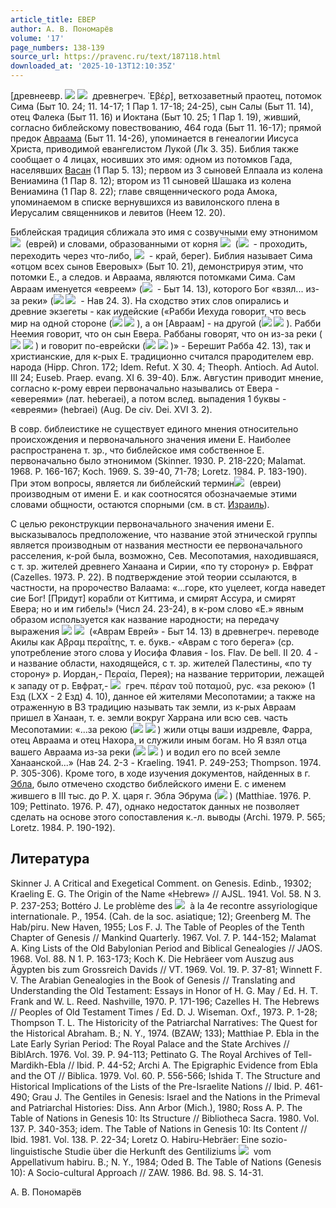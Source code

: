 ```yaml
---
article_title: ЕВЕР
author: А. В. Пономарёв
volume: '17'
page_numbers: 138-139
source_url: https://pravenc.ru/text/187118.html
downloaded_at: '2025-10-13T12:10:35Z'
---
```


[древнеевр. ![](<https://pravenc.ru/char/2712331/rbx5b /image.png>) ![](https://pravenc.ru/char/26062/x7eEBerx3b/image.png)  древнегреч. ᾿Εβέρ], ветхозаветный праотец, потомок Сима (Быт 10. 24; 11. 14-17; 1 Пар 1. 17-18; 24-25), сын Салы (Быт 11. 14), отец Фалека (Быт 11. 16) и Иоктана (Быт 10. 25; 1 Пар 1. 19), живший, согласно библейскому повествованию, 464 года (Быт 11. 16-17); прямой предок [Авраама](https://pravenc.ru/text/АВРААМ.html) (Быт 11. 14-26), упоминается в генеалогии Иисуса Христа, приводимой евангелистом Лукой (Лк 3. 35). Библия также сообщает о 4 лицах, носивших это имя: одном из потомков Гада, населявших [Васан](https://pravenc.ru/text/Васан.html) (1 Пар 5. 13); первом из 3 сыновей Елпаала из колена Вениамина (1 Пар 8. 12); втором из 11 сыновей Шашака из колена Вениамина (1 Пар 8. 22); главе священнического рода Амока, упоминаемом в списке вернувшихся из вавилонского плена в Иерусалим священников и левитов (Неем 12. 20).

Библейская традиция сближала это имя с созвучными ему этнонимом ![](https://pravenc.ru/char/26062/x7eibrI/image.png)  (еврей) и словами, образованными от корня ![](https://pravenc.ru/char/26062/x7ebr/image.png)  (![](https://pravenc.ru/char/26062/x7eABar/image.png)  - проходить, переходить через что-либо, ![](https://pravenc.ru/char/26062/x7eEBer/image.png)  - край, берег). Библия называет Сима «отцом всех сынов Еверовых» (Быт 10. 21), демонстрируя этим, что потомки Е., а следов. и Авраама, являются потомками Сима. Сам Авраам именуется «евреем» (![](https://pravenc.ru/char/26062/x7eiBrI/image.png)  - Быт 14. 13), которого Бог «взял... из-за реки» (![](<https://pravenc.ru/char/26062/mEx7eEBer /image.png>) ![](<https://pravenc.ru/char/26062/ hannAhAr/image.png>)  - Нав 24. 3). На сходство этих слов опирались и древние экзегеты - как иудейские («Рабби Иехуда говорит, что весь мир на одной стороне (![](<https://pravenc.ru/char/26062/mx7ebr /image.png>) ![](<https://pravenc.ru/char/26062/ x60Hd/image.png>) ), а он [Авраам] - на другой (![](<https://pravenc.ru/char/26062/mx7ebr /image.png>) ![](<https://pravenc.ru/char/26062/ x60Hd/image.png>) ). Рабби Неемия говорит, что он сын Евера. Раббаны говорят, что он из-за реки (![](<https://pravenc.ru/char/26062/mx7ebr /image.png>) ![](<https://pravenc.ru/char/26062/ hnhr/image.png>) ) и говорит по-еврейски (![](<https://pravenc.ru/char/26062/blZn /image.png>) ![](<https://pravenc.ru/char/26062/ x7ebry/image.png>) )» - Берешит Рабба 42. 13), так и христианские, для к-рых Е. традиционно считался прародителем евр. народа (Hipp. Chron. 172; Idem. Refut. X 30. 4; Theoph. Antioch. Ad Autol. III 24; Euseb. Praep. evang. XI 6. 39-40). Блж. Августин приводит мнение, согласно к-рому евреи первоначально назывались от Евера - «евереями» (лат. heberaei), а потом вслед. выпадения 1 буквы - «евреями» (hebraei) (Aug. De civ. Dei. XVI 3. 2).

В совр. библеистике не существует единого мнения относительно происхождения и первоначального значения имени Е. Наиболее распространена т. зр., что библейское имя собственное Е. первоначально было этнонимом (Skinner. 1930. P. 218-220; Malamat. 1968. P. 166-167; Koch. 1969. S. 39-40, 71-78; Loretz. 1984. P. 183-190). При этом вопросы, является ли библейский термин![](https://pravenc.ru/char/26062/x7eiBrIm/image.png)  (евреи) производным от имени Е. и как соотносятся обозначаемые этими словами общности, остаются спорными (см. в ст. [Израиль](https://pravenc.ru/text/Израиль.html)).

С целью реконструкции первоначального значения имени Е. высказывалось предположение, что название этой этнической группы является производным от названия местности ее первоначального расселения, к-рой была, возможно, Сев. Месопотамия, находившаяся, с т. зр. жителей древнего Ханаана и Сирии, «по ту сторону» р. Евфрат (Cazelles. 1973. P. 22). В подтверждение этой теории ссылаются, в частности, на пророчество Валаама: «...горе, кто уцелеет, когда наведет сие Бог! [Придут] корабли от Киттима, и смирят Ассура, и смирят Евера; но и им гибель!» (Числ 24. 23-24), в к-ром слово «Е.» явным образом используется как название народности; на передачу выражения ![](<https://pravenc.ru/char/26062/x60aBrAm /image.png>) ![](<https://pravenc.ru/char/26062/ hAx7eiBrI/image.png>)  («Аврам Еврей» - Быт 14. 13) в древнегреч. переводе Акилы как Αβραμ περαΐτης, т. е. букв.- «Аврам с того берега» (ср. употребление этого слова у Иосифа Флавия - Ios. Flav. De bell. II 20. 4 - и название области, находящейся, с т. зр. жителей Палестины, «по ту сторону» р. Иордан,- Περαία, Перея); на название территории, лежащей к западу от р. Евфрат,- ![](https://pravenc.ru/char/26062/x7ex24Bar-nahx24rA/image.png)  греч. πέραν τοῦ ποταμοῦ, рус. «за рекою» (1 Езд (LXX - 2 Езд) 4. 10), данное ей жителями Месопотамии; а также на отраженную в ВЗ традицию называть так земли, из к-рых Авраам пришел в Ханаан, т. е. земли вокруг Харрана или всю сев. часть Месопотамии: «...за рекою (![](<https://pravenc.ru/char/26062/bx26x7eEBer /image.png>) ![](<https://pravenc.ru/char/26062/ hannAhAr/image.png>) ) жили отцы ваши издревле, Фарра, отец Авраама и отец Нахора, и служили иным богам. Но Я взял отца вашего Авраама из-за реки (![](<https://pravenc.ru/char/26062/mEx7eEBer /image.png>) ![](<https://pravenc.ru/char/26062/ hannAhAr/image.png>) ) и водил его по всей земле Ханаанской...» (Нав 24. 2-3 - Kraeling. 1941. P. 249-253; Thompson. 1974. P. 305-306). Кроме того, в ходе изучения документов, найденных в г. [Эбла](https://pravenc.ru/text/Эбла.html), было отмечено сходство библейского имени Е. с именем жившего в III тыс. до Р. Х. царя г. Эбла Эбрума (![](https://pravenc.ru/char/26062/ebrum/image.png) ) (Matthiae. 1976. P. 109; Pettinato. 1976. P. 47), однако недостаток данных не позволяет сделать на основе этого сопоставления к.-л. выводы (Archi. 1979. P. 565; Loretz. 1984. P. 190-192).

## Литература

Skinner J. A Critical and Exegetical Comment. on Genesis. Edinb., 19302; Kraeling E. G. The Origin of the Name «Hebrew» // AJSL. 1941. Vol. 58. N 3. P. 237-253; Bottéro J. Le problème des ![](https://pravenc.ru/char/26062/x7eabYru/image.png)  à la 4e recontre assyriologique internationale. P., 1954. (Cah. de la soc. asiatique; 12); Greenberg M. The Hab/piru. New Haven, 1955; Los F. J. The Table of Peoples of the Tenth Chapter of Genesis // Mankind Quarterly. 1967. Vol. 7. P. 144-152; Malamat A. King Lists of the Old Babylonian Period and Biblical Genealogies // JAOS. 1968. Vol. 88. N 1. P. 163-173; Koch K. Die Hebräeer vom Auszug aus Ägypten bis zum Grossreich Davids // VT. 1969. Vol. 19. P. 37-81; Winnett F. V. The Arabian Genealogies in the Book of Genesis // Translating and Understanding the Old Testament: Essays in Honor of H. G. May / Ed. H. T. Frank and W. L. Reed. Nashville, 1970. P. 171-196; Cazelles H. The Hebrews // Peoples of Old Testament Times / Ed. D. J. Wiseman. Oxf., 1973. P. 1-28; Thompson T. L. The Historicity of the Patriarchal Narratives: The Quest for the Historical Abraham. B.; N. Y., 1974. (BZAW; 133); Matthiae P. Ebla in the Late Early Syrian Period: The Royal Palace and the State Archives // BiblArch. 1976. Vol. 39. P. 94-113; Pettinato G. The Royal Archives of Tell-Mardikh-Ebla // Ibid. P. 44-52; Archi A. The Epigraphic Evidence from Ebla and the OT // Biblica. 1979. Vol. 60. P. 556-566; Ishida T. The Structure and Historical Implications of the Lists of the Pre-Israelite Nations // Ibid. P. 461-490; Grau J. The Gentiles in Genesis: Israel and the Nations in the Primeval and Patriarchal Histories: Diss. Ann Arbor (Mich.), 1980; Ross A. P. The Table of Nations in Genesis 10: Its Structure // Bibliotheca Sacra. 1980. Vol. 137. P. 340-353; idem. The Table of Nations in Genesis 10: Its Content // Ibid. 1981. Vol. 138. P. 22-34; Loretz O. Habiru-Hebräer: Eine sozio-linguistische Studie über die Herkunft des Gentiliziums ![](https://pravenc.ru/char/26062/x7eibrI/image.png)  vom Appellativum habiru. B.; N. Y., 1984; Oded B. The Table of Nations (Genesis 10): A Socio-cultural Approach // ZAW. 1986. Bd. 98. S. 14-31.

А. В. Пономарёв
